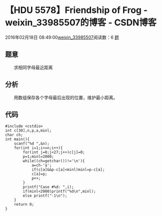 # 【HDU 5578】Friendship of Frog - weixin_33985507的博客 - CSDN博客
2016年02月18日 08:49:00[weixin_33985507](https://me.csdn.net/weixin_33985507)阅读数：6
[题](http://acm.hust.edu.cn/vjudge/contest/view.action?cid=105080#problem/E)
## 题意
　　求相同字母最近距离
## 分析
　　用数组保存各个字母最后出现的位置，维护最小距离。
## 代码
```
#include <cstdio>
int c[30],n,p,a,minl;
char ch;
int main(){
    scanf("%d ",&n);
    for(int i=1;i<=n;i++){
        for(int j=0;j<27;j++)c[j]=0;
        p=1;minl=2000;
        while((ch=getchar())!='\n'){
            a=ch-'a';
            if(c[a]&&p-c[a]<minl)minl=p-c[a];
            c[a]=p;
            p++;
        }
        printf("Case #%d: ",i);
        if(minl<2000)printf("%d\n",minl);
        else printf("-1\n");
    }
    return 0;
}
```
